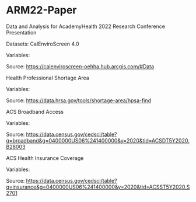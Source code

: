 # ARM22-Paper
Data and Analysis for AcademyHealth 2022 Research Conference Presentation

Datasets:
CalEnviroScreen 4.0

Variables:

Source: https://calenviroscreen-oehha.hub.arcgis.com/#Data


Health Professional Shortage Area

Variables:

Source: https://data.hrsa.gov/tools/shortage-area/hpsa-find

ACS Broadband Access

Variables:

Source: https://data.census.gov/cedsci/table?q=broadband&g=0400000US06%241400000&y=2020&tid=ACSDT5Y2020.B28003


ACS Health Insurance Coverage

Variables:

Source: https://data.census.gov/cedsci/table?q=insurance&g=0400000US06%241400000&y=2020&tid=ACSST5Y2020.S2701
